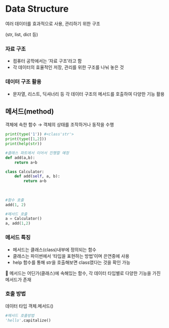 # Data Structure

여러 데이터를 효과적으로 사용, 관리하기 위한 구조

(str, list, dict 등)

### 자료 구조

- 컴퓨터 공학에서는 ‘자료 구조’라고 함
- 각 데이터의 효율적인 저장, 관리를 위한 구조를 나눠 놓은 것

### 데이터 구조 활용

- 문자열, 리스트, 딕셔너리 등 각 데이터 구조의 메서드를 호출하여 다양한 기능 활용

## 메서드(method)

객체에 속한 함수 → 객체의 상태를 조작하거나 동작을 수행

```python
print(type('1')) #<class'str'>
print(type([1,2]))
print(help(str))

#클래스 파트에서 이어서 진행할 예정
def add(a,b):
    return a+b

class Calculator:
    def add(self, a, b):
        return a+b
    
    
    
#함수 호출
add(1, 2)

#메서드 호출
a = Calculator()
a, add(1,2)
```

### 메서드 특징

- 메서드는 클래스(class)내부에 정의되는 함수
- 클래스는 파이썬에서 ‘타입을 표현하는 방법’이며 은연중에 사용
- help 함수를 통해 str을 호출해보면 class였다는 것을 확인 가능

💫 메서드는 어딘가(클래스)에 속해있는 함수, 각 데이터 타입별로 다양한 기능을 가진 메서드가 존재

### 호출 방법

데이터 타입 객체.메서드()

```python
#메서드 호출방법
'hello'.capitalize()
```
